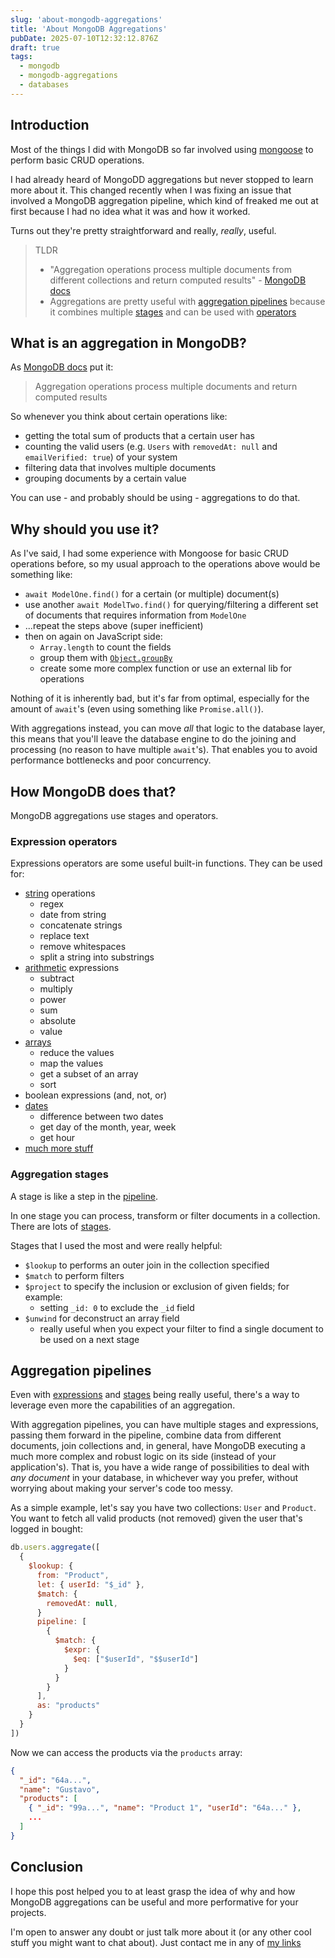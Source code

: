 ```yaml
---
slug: 'about-mongodb-aggregations'
title: 'About MongoDB Aggregations'
pubDate: 2025-07-10T12:32:12.876Z
draft: true
tags:
  - mongodb
  - mongodb-aggregations
  - databases
---
```


## Introduction

Most of the things I did with MongoDB so far involved using [mongoose](https://mongoosejs.com/) to perform basic CRUD operations.

I had already heard of MongoDD aggregations but never stopped to learn more about it. This changed recently when I was fixing an issue that involved a MongoDB aggregation pipeline, which kind of freaked me out at first because I had no idea what it was and how it worked.

Turns out they're pretty straightforward and really, *really*, useful.

> TLDR
> - "Aggregation operations process multiple documents from different collections and return computed results" - [MongoDB docs](https://www.mongodb.com/docs/manual/aggregation/)
> - Aggregations are pretty useful with [aggregation pipelines](https://www.mongodb.com/docs/manual/aggregation/#aggregation-pipelines) because it combines multiple [stages](https://www.mongodb.com/docs/manual/reference/operator/aggregation-pipeline/#db.collection.aggregate---stages)
 and can be used with [operators](https://www.mongodb.com/docs/manual/reference/operator/aggregation/#expression-operators)
## What is an aggregation in MongoDB?

As [MongoDB docs](https://www.mongodb.com/docs/manual/aggregation/) put it:

> Aggregation operations process multiple documents and return computed results

So whenever you think about certain operations like:

- getting the total sum of products that a certain user has
- counting the valid users (e.g. `Users` with `removedAt: null` and `emailVerified: true`) of your system
- filtering data that involves multiple documents
- grouping documents by a certain value

You can use - and probably should be using - aggregations to do that.

## Why should you use it?

As I've said, I had some experience with Mongoose for basic CRUD operations before, so my usual approach to the operations above would be something like:

- `await ModelOne.find()` for a certain (or multiple) document(s)
- use another `await ModelTwo.find()` for querying/filtering a different set of documents that requires information from `ModelOne`
- ...repeat the steps above (super inefficient)
- then on again on JavaScript side:
  - `Array.length` to count the fields
  - group them with [`Object.groupBy`](https://developer.mozilla.org/en-US/docs/Web/JavaScript/Reference/Global_Objects/Object/groupBy)
  - create some more complex function or use an external lib for operations

Nothing of it is inherently bad, but it's far from optimal, especially for the amount of `await`'s (even using something like `Promise.all()`).

With aggregations instead, you can move *all* that logic to the database layer, this means that you'll leave the database engine to do the joining and processing (no reason to have multiple `await`'s). That enables you to avoid performance bottlenecks and poor concurrency.

## How MongoDB does that?

MongoDB aggregations use stages and operators.

### Expression operators

Expressions operators are some useful built-in functions. They can be used for:

- [string](https://www.mongodb.com/docs/manual/reference/operator/aggregation/#string-expression-operators) operations
  - regex
  - date from string
  - concatenate strings
  - replace text
  - remove whitespaces
  - split a string into substrings
- [arithmetic](https://www.mongodb.com/docs/manual/reference/operator/aggregation/#arithmetic-expression-operators) expressions
  - subtract
  - multiply
  - power
  - sum
  - absolute
  - value
- [arrays](https://www.mongodb.com/docs/manual/reference/operator/aggregation/#array-expression-operators)
  - reduce the values
  - map the values
  - get a subset of an array
  - sort
- boolean expressions (and, not, or)
- [dates](https://www.mongodb.com/docs/manual/reference/operator/aggregation/#date-expression-operators)
  - difference between two dates
  - get day of the month, year, week
  - get hour
- [much more stuff](https://www.mongodb.com/docs/manual/reference/operator/aggregation/#expression-operators)

### Aggregation stages

A stage is like a step in the [pipeline](#aggregation-pipelines).

In one stage you can process, transform or filter documents in a collection. There are lots of [stages](https://www.mongodb.com/docs/manual/reference/operator/aggregation-pipeline/#db.collection.aggregate---stages).

Stages that I used the most and were really helpful:

- `$lookup` to performs an outer join in the collection specified
- `$match` to perform filters
- `$project` to specify the inclusion or exclusion of given fields; for example:
  - setting `_id: 0` to exclude the `_id` field
- `$unwind` for deconstruct an array field
  - really useful when you expect your filter to find a single document to be used on a next stage

## Aggregation pipelines

Even with [expressions](#expression-operators) and [stages](#aggregation-stages) being really useful, there's a way to leverage even more the capabilities of an aggregation.

With aggregation pipelines, you can have multiple stages and expressions, passing them forward in the pipeline, combine data from different documents, join collections and, in general, have MongoDB executing a much more complex and robust logic on its side (instead of your application's). That is, you have a wide range of possibilities to deal with *any document* in your database, in whichever way you prefer, without worrying about making your server's code too messy.

As a simple example, let's say you have two collections: `User` and `Product`. You want to fetch all valid products (not removed) given the user that's logged in bought:

```js
db.users.aggregate([
  {
    $lookup: {
      from: "Product",
      let: { userId: "$_id" },
      $match: {
        removedAt: null,
      }
      pipeline: [
        {
          $match: {
            $expr: {
              $eq: ["$userId", "$$userId"]
            }
          }
        }
      ],
      as: "products"
    }
  }
])
```

Now we can access the products via the `products` array:

```json
{
  "_id": "64a...",
  "name": "Gustavo",
  "products": [
    { "_id": "99a...", "name": "Product 1", "userId": "64a..." },
    ...
  ]
}
```

## Conclusion

I hope this post helped you to at least grasp the idea of why and how MongoDB aggregations can be useful and more performative for your projects.

I'm open to answer any doubt or just talk more about it (or any other cool stuff you might want to chat about). Just contact me in any of [my links](/contact)
